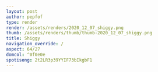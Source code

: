 ```yaml
---
layout: post
author: pepfof
type: render
render: /assets/renders/2020_12_07_shiggy.png
thumb: /assets/renders/thumb/thumb-2020_12_07_shiggy.png
title: Shiggy
navigation_override: /
aspect: 64/27
domcol: ^0f0e0e
spotisong: 2t2LR3p39YYIF73bIkgbF1
---
```


<!--USER BEGIN 1-->

<!--USER END 1-->

<!--more-->
<!--USER BEGIN 2-->

<!--USER END 2-->

